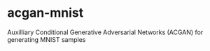 # acgan-mnist
Auxilliary Conditional Generative Adversarial Networks (ACGAN) for generating MNIST samples
